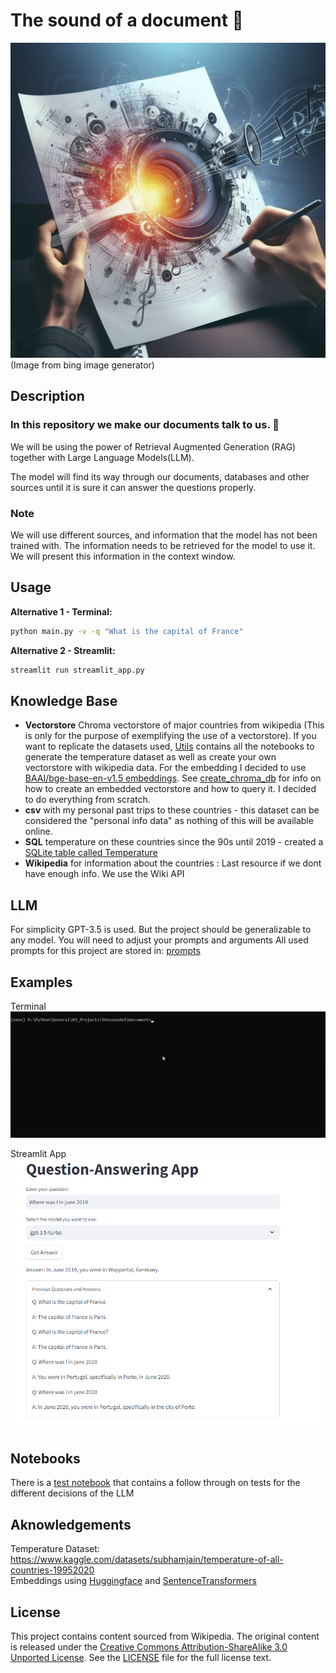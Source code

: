 # The sound of a document :musical_note:
![Musical_Doc](./assets/musical_document.jpg)  
(Image from bing image generator)
## Description
### In this repository we make our documents talk to us. :musical_note:
We will be using the power of  Retrieval Augmented Generation (RAG) together with Large Language Models(LLM).  

The model will find its way through our documents, databases and other sources until it is sure it can answer the questions properly. 

### Note
We will use different sources, and information that the model has not been trained with. The information needs to be retrieved for the model to use it. We will present this information in the context window.

## Usage
**Alternative 1 - Terminal:** 
```bash
python main.py -v -q "What is the capital of France"
```
**Alternative 2 - Streamlit:**
```bash
streamlit run streamlit_app.py
```
## Knowledge Base

- **Vectorstore** Chroma vectorstore of major countries from wikipedia (This is only for the purpose of exemplifying the use of a vectorstore).
If you want to replicate the datasets used, [Utils](./utils/) contains all the notebooks to generate the temperature dataset as well as create your own vectorstore with wikipedia data.
For the embedding I decided to use [BAAI/bge-base-en-v1.5 embeddings](!https://huggingface.co/BAAI/bge-base-en-v1.5). See [create_chroma_db](./utils/create_chroma_db.py) for info on how to create an embedded vectorstore and how to query it. I decided to do everything from scratch.
- **csv** with my personal past trips to these countries - this dataset can be considered the "personal info data" as nothing of this will be available online.
- **SQL** temperature on these countries since the 90s until 2019 - created a [SQLite table called Temperature](./utils/sqlite_create.ipynb)
- **Wikipedia** for information about the countries : Last resource if we dont have enough info. We use the Wiki API

## LLM
For simplicity GPT-3.5 is used. But the project should be generalizable to any model. You will need to adjust your prompts and arguments
All used prompts for this project are stored in: [prompts](./prompts.py)

## Examples
Terminal  
![Plot](./assets/results_gif.gif)  


Streamlit App  
![Streamlit](./assets/streamlit.PNG)



## Notebooks
There is a [test notebook](./nb/test_sources.ipynb) that contains a follow through on tests for the different decisions of the LLM

## Aknowledgements
Temperature Dataset: https://www.kaggle.com/datasets/subhamjain/temperature-of-all-countries-19952020  
Embeddings using [Huggingface](https://huggingface.co/BAAI/bge-base-en-v1.5) and [SentenceTransformers](https://www.sbert.net/)


## License
This project contains content sourced from Wikipedia. The original content is released under the [Creative Commons Attribution-ShareAlike 3.0 Unported License](https://creativecommons.org/licenses/by-sa/3.0/). See the [LICENSE](./utils/wikipedia/LICENSE) file for the full license text.